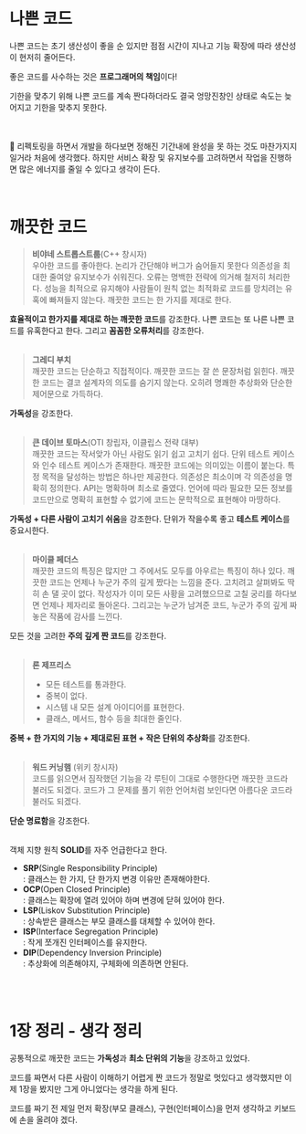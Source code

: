 # 나쁜 코드
나쁜 코드는 초기 생산성이 좋을 순 있지만 점점 시간이 지나고 기능 확장에 따라 생산성이 현저히 줄어든다.

좋은 코드를 사수하는 것은 **프로그래머의 책임**이다!

기한을 맞추기 위해 나쁜 코드를 계속 짠다하더라도 결국 엉망진창인 상태로 속도는 늦어지고 기한을 맞추지 못한다.

<br/><br/>
🤔 리펙토링을 하면서 개발을 하다보면 정해진 기간내에 완성을 못 하는 것도 마찬가지지일거라 처음에 생각했다. 하지만 서비스 확장 및 유지보수를 고려하면서 작업을 진행하면 많은 에너지를 줄일 수 있다고 생각이 든다.

<br/>

# 깨끗한 코드
>**비야네 스트롭스트룹**(C++ 창시자)<br>
>우아한 코드를 좋아한다. 논리가 간단해야 버그가 숨어들지 못한다 의존성을 최대한 줄여양 유지보수가 쉬워진다. 오류는 명백한 전략에 의거해 철저히 처리한다. 성능을 최적으로 유지해야 사람들이 원칙 없는 최적화로 코드를 망치려는 유혹에 빠져들지 않는다. 깨끗한 코드는 한 가지를 제대로 한다.

**효율적이고 한가지를 제대로 하는 깨끗한 코드**를 강조한다. 나쁜 코드는 또 나른 나쁜 코드를 유혹한다고 한다. 그리고 **꼼꼼한 오류처리**를 강조한다.
<br/><br/>

>**그레디 부치**<br>
>깨끗한 코드는 단순하고 직접적이다. 깨끗한 코드는 잘 쓴 문장처럼 읽힌다. 깨끗한 코드는 결코 설계자의 의도를 숨기지 않는다. 오히려 명쾌한 추상화와 단순한 제어문으로 가득하다.

**가독성**을 강조한다.
<br/><br/>

>**큰 데이브 토마스**(OTI 창립자, 이클립스 전략 대부)<br>
>깨끗한 코드는 작서앚가 아닌 사람도 읽기 쉽고 고치기 쉽다. 단위 테스트 케이스와 인수 테스트 케이스가 존재한다. 깨끗한 코드에는 의미있는 이름이 붙는다. 특정 목적을 달성하는 방법은 하나만 제공한다. 의존성은 최소이며 각 의존성을 명확히 정의한다. API는 명확하며 최소로 줄였다. 언어에 따라 필요한 모든 정보를 코드만으로 명확히 표현할 수 없기에 코드는 문학적으로 표현해야 마땅하다.

**가독성 + 다른 사람이 고치기 쉬움**을 강조한다. 단위가 작을수록 좋고 **테스트 케이스**를 중요시한다.
<br/><br/>

>**마이클 페더스**<br>
>깨끗한 코드의 특징은 많지만 그 주에서도 모두를 아우르는 특징이 하나 있다. 깨끗한 코드는 언제나 누군가 주의 깊게 짰다는 느낌을 준다. 고치려고 살펴봐도 딱히 손 댈 곳이 없다. 작성자가 이미 모든 사황을 고려했으므로 고칠 궁리를 하다보면 언제나 제자리로 돌아온다. 그리고는 누군가 남겨준 코드, 누군가 주의 깊게 짜놓은 작품에 감사를 느낀다.

모든 것을 고려한 **주의 깊게 짠 코드**를 강조한다.
<br/><br/>

>**론 제프리스** 
> + 모든 테스트를 통과한다.
> + 중복이 없다.
> + 시스템 내 모든 설계 아이디어를 표현한다.
> + 클래스, 메서드, 함수 등을 최대한 줄인다.

**중복 + 한 가지의 기능 + 제대로된 표현 + 작은 단위의 추상화**를 강조한다.
<br/><br/>

>**워드 커닝햄** (위키 창시자)<br>
>코드를 읽으면서 짐작했던 기능을 각 루틴이 그대로 수행한다면 깨끗한 코드라 불러도 되겠다. 코드가 그 문제를 풀기 위한 언어처럼 보인다면 아름다운 코드라 불러도 되겠다.

**단순 명료함**을 강조한다.
<br/><br/>

객체 지향 원칙 **SOLID**를 자주 언급한다고 한다.
+ **SRP**(Single Responsibility Principle) 
<br>: 클래스는 한 가지, 단 한가지 변경 이유만 존재해야한다.
+ **OCP**(Open Closed Principle)
<br>: 클래스는 확장에 열려 있어야 하며 변경에 닫혀 있어야 한다.
+ **LSP**(Liskov Substitution Principle)
<br>: 상속받은 클래스는 부모 클래스를 대체할 수 있어야 한다.
+ **ISP**(Interface Segregation Principle)
<br>: 작게 쪼개진 인터페이스를 유지한다.
+ **DIP**(Dependency Inversion Principle)
<br>: 추상화에 의존해야지, 구체화에 의존하면 안된다.

<br/><br/>

# 1장 정리 - 생각 정리
공통적으로 깨끗한 코드는 **가독성**과 **최소 단위의 기능**을 강조하고 있었다. 

코드를 짜면서 다른 사람이 이해하기 어렵게 짠 코드가 정말로 멋있다고 생각했지만 이제 1장을 봤지만 그게 아니었다는 생각을 하게 된다.

코드를 짜기 전 제일 먼저 확장(부모 클래스), 구현(인터페이스)을 먼저 생각하고 키보드에 손을 올려야 겠다.
